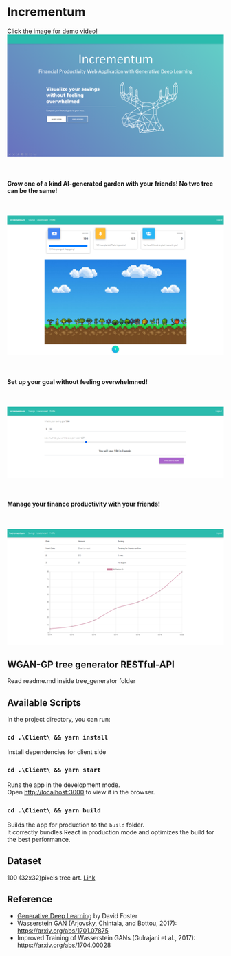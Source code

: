 # Incrementum

Click the image for demo video!
[![main](/static/incrementum.PNG)](https://devpost.com/software/incrementum)

<br/>

#### Grow one of a kind AI-generated garden with your friends! No two tree can be the same!

<br/>

![main](/static/treees.PNG)

<br/>

#### Set up your goal without feeling overwhelmned!

<br/>

![main](/static/Setup.PNG)

<br/>

#### Manage your finance productivity with your friends!

<br/>

![main](/static/manage.PNG)
<br/>

## WGAN-GP tree generator RESTful-API
Read readme.md inside tree_generator folder

## Available Scripts

In the project directory, you can run:

### `cd .\Client\ && yarn install`
Install dependencies for client side

### `cd .\Client\ && yarn start`

Runs the app in the development mode.\
Open [http://localhost:3000](http://localhost:3000) to view it in the browser.

### `cd .\Client\ && yarn build`

Builds the app for production to the `build` folder.\
It correctly bundles React in production mode and optimizes the build for the best performance.

## Dataset 
100 (32x32)pixels tree art. [Link](http://pixeljoint.com/pixelart/87096.htm)

## Reference
- [Generative Deep Learning](https://www.oreilly.com/library/view/generative-deep-learning/9781492041931/) by David Foster
- Wasserstein GAN (Arjovsky, Chintala, and Bottou, 2017): https://arxiv.org/abs/1701.07875
- Improved Training of Wasserstein GANs (Gulrajani et al., 2017): https://arxiv.org/abs/1704.00028
